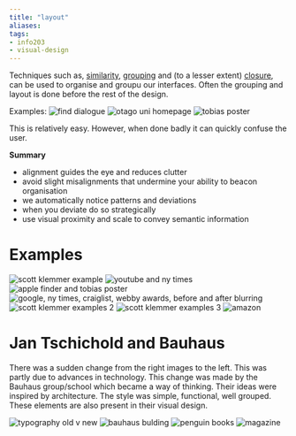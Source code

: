 ```yaml
---
title: "layout"
aliases: 
tags: 
- info203
- visual-design
---
```


Techniques such as, [similarity](notes/law-of-similarity.md), [grouping](notes/grouping.md) and (to a lesser extent) [closure](notes/law-of-closure.md), can be used to organise and groupu our interfaces. Often the grouping and layout is done before the rest of the design.

Examples:
![find dialogue](https://i.imgur.com/RfkC6Fq.png)
![otago uni homepage](https://i.imgur.com/FjF8c98.png)
![tobias poster](https://i.imgur.com/P1m9XH8.png)

This is relatively easy. However, when done badly it can quickly confuse the user.

**Summary**
- alignment guides the eye and reduces clutter
- avoid slight misalignments that undermine your ability to beacon organisation
- we automatically notice patterns and deviations
- when you deviate do so strategically
- use visual proximity and scale to convey semantic information

# Examples
![scott klemmer example](https://i.imgur.com/hGc8dZm.png)
![youtube and ny times](https://i.imgur.com/5bztsrO.png)
![apple finder and tobias poster](https://i.imgur.com/wgsiKb6.png)
![google, ny times, craiglist, webby awards, before and after blurring](https://i.imgur.com/wnKoBEk.png)
![scott klemmer examples 2](https://i.imgur.com/sGmAjLv.png)
![scott klemmer examples 3](https://i.imgur.com/wD65fJu.png)
![amazon](https://i.imgur.com/1L6IGAi.png)

# Jan Tschichold and Bauhaus
There was a sudden change from the right images to the left. This was partly due to advances in technology. This change was made by the Bauhaus group/school which became a way of thinking. Their ideas were inspired by architecture. The style was simple, functional, well grouped. These elements are also present in their visual design. 

![typography old v new](https://i.imgur.com/nbEzVeP.png)
![bauhaus bulding](https://i.imgur.com/MlP9Lra.png)
![penguin books](https://i.imgur.com/jOCvCkw.png)
![magazine](https://i.imgur.com/LXsRpCb.png)
